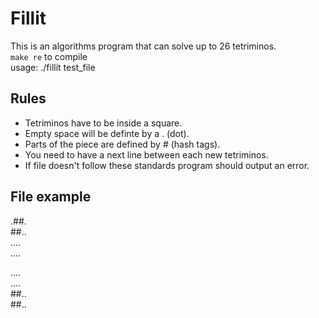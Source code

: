 # Fillit
This is an algorithms program that can solve up to 26 tetriminos.  
`make re` to compile  
usage: ./fillit test_file

## Rules
- Tetriminos have to be inside a square.
- Empty space will be definte by a . (dot).  
- Parts of the piece are defined by # (hash tags).
- You need to have a next line between each new tetriminos.
- If file doesn't follow these standards program should output an error.

## File example
.##.  
##..  
....  
....  

....  
....  
##..  
##..  
